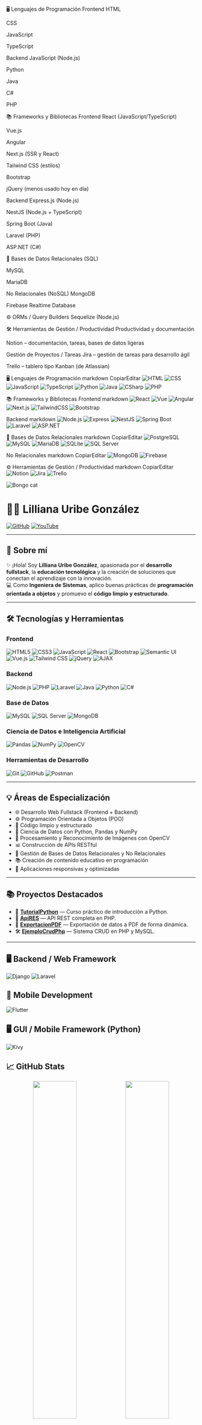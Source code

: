 🖥️ Lenguajes de Programación
Frontend
HTML


CSS


JavaScript


TypeScript


Backend
JavaScript (Node.js)


Python


Java


C#


PHP


📚 Frameworks y Bibliotecas
Frontend
React (JavaScript/TypeScript)


Vue.js


Angular




Next.js (SSR y React)


Tailwind CSS (estilos)


Bootstrap


jQuery (menos usado hoy en día)


Backend
Express.js (Node.js)


NestJS (Node.js + TypeScript)



Spring Boot (Java)


Laravel (PHP)


ASP.NET (C#)



💾 Bases de Datos
Relacionales (SQL)


MySQL


MariaDB






No Relacionales (NoSQL)
MongoDB


Firebase Realtime Database




⚙️ ORMs / Query Builders
Sequelize (Node.js)




🛠️ Herramientas de Gestión / Productividad
Productividad y documentación

Notion – documentación, tareas, bases de datos ligeras


Gestión de Proyectos / Tareas
Jira – gestión de tareas para desarrollo ágil


Trello – tablero tipo Kanban (de Atlassian)





🖥️ Lenguajes de Programación
markdown
CopiarEditar
![HTML](https://img.shields.io/badge/HTML5-E34F26?style=flat&logo=html5&logoColor=white)
![CSS](https://img.shields.io/badge/CSS3-1572B6?style=flat&logo=css3&logoColor=white)
![JavaScript](https://img.shields.io/badge/JavaScript-F7DF1E?style=flat&logo=javascript&logoColor=black)
![TypeScript](https://img.shields.io/badge/TypeScript-3178C6?style=flat&logo=typescript&logoColor=white)
![Python](https://img.shields.io/badge/Python-3776AB?style=flat&logo=python&logoColor=white)
![Java](https://img.shields.io/badge/Java-007396?style=flat&logo=java&logoColor=white)
![CSharp](https://img.shields.io/badge/C%23-239120?style=flat&logo=c-sharp&logoColor=white)
![PHP](https://img.shields.io/badge/PHP-777BB4?style=flat&logo=php&logoColor=white)


📚 Frameworks y Bibliotecas
Frontend
markdown
![React](https://img.shields.io/badge/React-61DAFB?style=flat&logo=react&logoColor=black)
![Vue](https://img.shields.io/badge/Vue.js-4FC08D?style=flat&logo=vue.js&logoColor=white)
![Angular](https://img.shields.io/badge/Angular-DD0031?style=flat&logo=angular&logoColor=white)
![Next.js](https://img.shields.io/badge/Next.js-000000?style=flat&logo=next.js&logoColor=white)
![TailwindCSS](https://img.shields.io/badge/Tailwind_CSS-06B6D4?style=flat&logo=tailwind-css&logoColor=white)
![Bootstrap](https://img.shields.io/badge/Bootstrap-7952B3?style=flat&logo=bootstrap&logoColor=white)

Backend
markdown
![Node.js](https://img.shields.io/badge/Node.js-339933?style=flat&logo=node.js&logoColor=white)
![Express](https://img.shields.io/badge/Express.js-000000?style=flat&logo=express&logoColor=white)
![NestJS](https://img.shields.io/badge/NestJS-E0234E?style=flat&logo=nestjs&logoColor=white)
![Spring Boot](https://img.shields.io/badge/Spring_Boot-6DB33F?style=flat&logo=spring-boot&logoColor=white)
![Laravel](https://img.shields.io/badge/Laravel-FF2D20?style=flat&logo=laravel&logoColor=white)
![ASP.NET](https://img.shields.io/badge/ASP.NET-512BD4?style=flat&logo=dotnet&logoColor=white)


💾 Bases de Datos
Relacionales
markdown
CopiarEditar
![PostgreSQL](https://img.shields.io/badge/PostgreSQL-4169E1?style=flat&logo=postgresql&logoColor=white)
![MySQL](https://img.shields.io/badge/MySQL-4479A1?style=flat&logo=mysql&logoColor=white)
![MariaDB](https://img.shields.io/badge/MariaDB-003545?style=flat&logo=mariadb&logoColor=white)
![SQLite](https://img.shields.io/badge/SQLite-003B57?style=flat&logo=sqlite&logoColor=white)
![SQL Server](https://img.shields.io/badge/SQL_Server-CC2927?style=flat&logo=microsoft-sql-server&logoColor=white)

No Relacionales
markdown
CopiarEditar
![MongoDB](https://img.shields.io/badge/MongoDB-47A248?style=flat&logo=mongodb&logoColor=white)
![Firebase](https://img.shields.io/badge/Firebase-FFCA28?style=flat&logo=firebase&logoColor=black)


⚙️ Herramientas de Gestión / Productividad
markdown
CopiarEditar
![Notion](https://img.shields.io/badge/Notion-000000?style=flat&logo=notion&logoColor=white)
![Jira](https://img.shields.io/badge/Jira-0052CC?style=flat&logo=jira&logoColor=white)
![Trello](https://img.shields.io/badge/Trello-0052CC?style=flat&logo=trello&logoColor=white)


![Bongo cat]([https://www.google.com/url?sa=i&url=https%3A%2F%2Fgithub.com%2Fhuxianyin%2Fbongocat-mac-keyboard&psig=AOvVaw1VpRZkRAvDc2QxkPRMLhoQ&ust=1747432505604000&source=images&cd=vfe&opi=89978449&ved=0CBMQjRxqFwoTCIjZ98C7po0DFQAAAAAdAAAAABAL](https://user-images.githubusercontent.com/34026599/236195750-4183df42-ca68-44fd-b094-e3e0a2844f72.gif))




# 👩‍💻 Lilliana Uribe González

[![GitHub](https://img.shields.io/badge/GitHub-LillianaU-181717?logo=github&style=flat-square)](https://github.com/LillianaU)
[![YouTube](https://img.shields.io/badge/YouTube-Lilliana%20Uribe%20G-FF0000?logo=youtube&style=flat-square)](https://www.youtube.com/@lillianauribeg7317)

---

## 🌟 Sobre mí

✨ ¡Hola! Soy **Lilliana Uribe González**, apasionada por el **desarrollo fullstack**, la **educación tecnológica** y la creación de soluciones que conectan el aprendizaje con la innovación.  
💻 Como **Ingeniera de Sistemas**, aplico buenas prácticas de **programación orientada a objetos** y promuevo el **código limpio y estructurado**.

---

## 🛠️ Tecnologías y Herramientas

### Frontend
![HTML5](https://img.shields.io/badge/HTML5-E34F26?style=flat&logo=html5&logoColor=white)
![CSS3](https://img.shields.io/badge/CSS3-1572B6?style=flat&logo=css3&logoColor=white)
![JavaScript](https://img.shields.io/badge/JavaScript-F7DF1E?style=flat&logo=javascript&logoColor=black)
![React](https://img.shields.io/badge/React-61DAFB?style=flat&logo=react&logoColor=black)
![Bootstrap](https://img.shields.io/badge/Bootstrap-563D7C?style=flat&logo=bootstrap&logoColor=white)
![Semantic UI](https://img.shields.io/badge/Semantic%20UI-35BDB2?style=flat&logo=semantic-ui-react&logoColor=white)
![Vue.js](https://img.shields.io/badge/Vue.js-35495E?style=flat&logo=vue.js&logoColor=4FC08D)
![Tailwind CSS](https://img.shields.io/badge/Tailwind%20CSS-06B6D4?style=flat&logo=tailwind-css&logoColor=white)
![jQuery](https://img.shields.io/badge/jQuery-0769AD?style=flat&logo=jquery&logoColor=white)
![AJAX](https://img.shields.io/badge/AJAX-000000?style=flat&logo=code&logoColor=white)



### Backend
![Node.js](https://img.shields.io/badge/Node.js-339933?style=flat&logo=node.js&logoColor=white)
![PHP](https://img.shields.io/badge/PHP-777BB4?style=flat&logo=php&logoColor=white)
![Laravel](https://img.shields.io/badge/Laravel-FF2D20?style=flat&logo=laravel&logoColor=white)
![Java](https://img.shields.io/badge/Java-007396?style=flat&logo=java&logoColor=white)
![Python](https://img.shields.io/badge/Python-3776AB?style=flat&logo=python&logoColor=white)
![C#](https://img.shields.io/badge/C%23-239120?style=flat&logo=c-sharp&logoColor=white)

### Base de Datos
![MySQL](https://img.shields.io/badge/MySQL-4479A1?style=flat&logo=mysql&logoColor=white)
![SQL Server](https://img.shields.io/badge/SQL%20Server-CC2927?style=flat&logo=microsoft-sql-server&logoColor=white)
![MongoDB](https://img.shields.io/badge/MongoDB-47A248?style=flat&logo=mongodb&logoColor=white)

### Ciencia de Datos e Inteligencia Artificial
![Pandas](https://img.shields.io/badge/Pandas-150458?style=flat&logo=pandas&logoColor=white)
![NumPy](https://img.shields.io/badge/NumPy-013243?style=flat&logo=numpy&logoColor=white)
![OpenCV](https://img.shields.io/badge/OpenCV-5C3EE8?style=flat&logo=opencv&logoColor=white)

### Herramientas de Desarrollo
![Git](https://img.shields.io/badge/Git-F05032?style=flat&logo=git&logoColor=white)
![GitHub](https://img.shields.io/badge/GitHub-181717?style=flat&logo=github&logoColor=white)
![Postman](https://img.shields.io/badge/Postman-FF6C37?style=flat&logo=postman&logoColor=white)

---

## 💡 Áreas de Especialización

- 🌐 Desarrollo Web Fullstack (Frontend + Backend)
- ⚙️ Programación Orientada a Objetos (POO)
- 🧹 Código limpio y estructurado
- 🧮 Ciencia de Datos con Python, Pandas y NumPy
- 🧠 Procesamiento y Reconocimiento de Imágenes con OpenCV
- 📊 Construcción de APIs RESTful
- 💾 Gestión de Bases de Datos Relacionales y No Relacionales
- 📚 Creación de contenido educativo en programación
- 🎯 Aplicaciones responsivas y optimizadas

---

## 📚 Proyectos Destacados

- 🚀 [**TutorialPython**](https://github.com/LillianaU/TutorialPython) — Curso práctico de introducción a Python.
- 🔧 [**ApiRES**](https://github.com/LillianaU/ApiRES) — API REST completa en PHP.
- 📄 [**ExportacionPDF**](https://github.com/LillianaU/ExportacionPDF) — Exportación de datos a PDF de forma dinámica.
- 🛠️ [**EjemploCrudPhp**](https://github.com/LillianaU/EjemploCrudPhp) — Sistema CRUD en PHP y MySQL.

---

## 🖥️ Backend / Web Framework
![Django](https://img.shields.io/badge/Django-Web%20Framework-092E20?style=flat&logo=django&logoColor=white)
![Laravel](https://img.shields.io/badge/Laravel-Web%20Framework-FF2D20?style=flat&logo=laravel&logoColor=white)

## 📱 Mobile Development
![Flutter](https://img.shields.io/badge/Flutter-Mobile%20Framework-02569B?style=flat&logo=flutter&logoColor=white)

## 🖥️ GUI / Mobile Framework (Python)
![Kivy](https://img.shields.io/badge/Kivy-GUI%2FMobile%20Framework-00B140?style=flat&logo=python&logoColor=white)


## 📈 GitHub Stats

<p align="center">
  <img src="https://github-readme-stats.vercel.app/api?username=LillianaU&show_icons=true&theme=calm" width="48%" />
  <img src="https://github-readme-stats.vercel.app/api/top-langs/?username=LillianaU&layout=compact&theme=calm" width="48%" />
</p>

---

## 📫 ¡Conectemos!

- 🔗 [YouTube: Lilliana Uribe G](https://www.youtube.com/@lillianauribeg7317)
- 🔗 [GitHub: LillianaU](https://github.com/LillianaU)

---


PARA MOCKUS
https://uiverse.io/profile/profile

https://mycolor.space/	
Paletton: https://paletton.com/
 Una herramienta interactiva que te permite explorar y generar paletas de colores a partir de un color base. Puedes ver cómo quedan juntos y ajustar tonos, saturaciones, etc.


Coolors: https://coolors.co/
 Te permite generar y modificar paletas de colores fácilmente, además de experimentar con diferentes combinaciones de colores.


ColorSpace: https://mycolor.space/
 Tal como mencionaste, esta página es excelente para generar paletas basadas en un color inicial. Ofrece varias opciones para elegir combinaciones armónicas.


Colordot: https://color.hailpixel.com/
 Una página simple y fácil de usar donde puedes experimentar con diferentes colores usando solo el ratón.


Happy Hues: https://www.happyhues.co/
 Esta página ofrece paletas de colores predefinidas que puedes ver aplicadas en un diseño de ejemplo, lo que te ayuda a visualizar cómo quedarán en la práctica.

